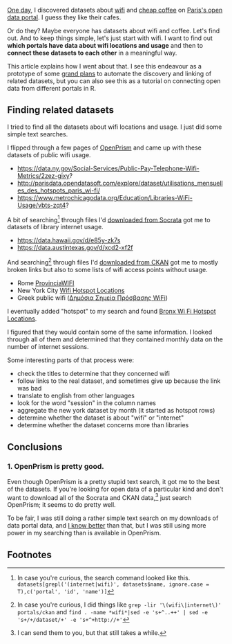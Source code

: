 [One day](https://twitter.com/thomaslevine/status/377805863131426816),
I discovered datasets about
[wifi](http://parisdata.opendatasoft.com/explore/dataset/utilisations_mensuelles_des_hotspots_paris_wi-fi/)
and [cheap coffee](http://parisdata.opendatasoft.com/explore/dataset/liste-des-cafes-a-un-euro/)
on [Paris's open data portal](http://parisdata.opendatasoft.com/).
I guess they like their cafes.

Or do they? Maybe everyone has datasets about wifi and coffee.
Let's find out. And to keep things simple, let's just start with wifi.
I want to find out **which portals have data about wifi locations and usage**
and then to **connect these datasets to each other** in a meaningful way.

This article explains how I went about that. I see this endeavour as
a prototype of some [grand plans]()
to automate the discovery and linking of related datasets, but you can
also see this as a tutorial on connecting open data from different portals
in R.

## Finding related datasets
I tried to find all the datasets about wifi locations and usage.
I just did some simple text searches.

I flipped through a few pages of [OpenPrism]()
and came up with these datasets of public wifi usage.

* https://data.ny.gov/Social-Services/Public-Pay-Telephone-Wifi-Metrics/2zez-gixy?
* http://parisdata.opendatasoft.com/explore/dataset/utilisations_mensuelles_des_hotspots_paris_wi-fi/
* https://www.metrochicagodata.org/Education/Libraries-WiFi-Usage/vbts-zqt4?

A bit of searching[^search1] through files I'd
[downloaded from Socrata]()
got me to datasets of library internet usage.

* https://data.hawaii.gov/d/e85y-zk7s 
* https://data.austintexas.gov/d/xcd2-xf2f

And searching[^search2] through files I'd
[downloaded from CKAN]()
got me to mostly broken links but also to some lists of
wifi access points without usage.

* Rome [ProvinciaWIFI](http://www.opendata.provincia.roma.it/dataset/provinciawifi)
* New York City [Wifi Hotspot Locations](https://data.cityofnewyork.us/Recreation/Wifi-Hotspot-Locations/ehc4-fktp?)
* Greek public wifi ([Δημόσια Σημεία Πρόσβασης WiFi](http://geodata.gov.gr/geodata/index.php?option=com_sobi2&sobi2Task=sobi2Details&catid=17&sobi2Id=98&Itemid=10))

I eventually added "hotspot" to my search and found
[Bronx Wi Fi Hotspot Locations](https://bronx.lehman.cuny.edu/d/m2pz-m9hq).


<!--
* http://datahub.io/dataset/pubwifigr
* http://datahub.io/dataset/public-places-with-free-wifi
* http://datahub.io/dataset/wifi-hotspots-nyc
* http://publicdata.eu/dataset/pubwifi
* http://publicdata.eu/dataset/pubwifigr
* http://publicdata.eu/dataset/liste-des-400-hotspots-wifi-de-la-ville-de-paris
* http://publicdata.eu/dataset/liste-des-hotspots-orange-wifi-access
-->

I figured that they would contain some of the same information.
I looked through all of them and determined that they contained
monthly data on the number of internet sessions.

Some interesting parts of that process were:

* check the titles to determine that they concerned wifi
* follow links to the real dataset, and sometimes give up because the link was bad
* translate to english from other languages
* look for the word "session" in the column names
* aggregate the new york dataset by month (it started as hotspot rows)
* determine whether the dataset is about "wifi" or "internet"
* determine whether the dataset concerns more than libraries

## Conclusions

### 1. OpenPrism is pretty good.
Even though OpenPrism is a pretty stupid text search, it got me to the best of the
datasets. If you're looking for open data of a particular kind and don't want to
download all of the Socrata and CKAN data,[^download] just search OpenPrism;
it seems to do pretty well.

To be fair, I was still doing a rather simple text search on my downloads of data
portal data, and [I know better](http://thomaslevine.com/!/openprism/#naive-search-method)
than that, but I was still using more power in my searching than is available in
OpenPrism.

## Footnotes

[^search1]: In case you're curious, the search command looked like this.
    `datasets[grepl('(internet|wifi)', datasets$name, ignore.case = T),c('portal', 'id', 'name')]`
[^search2]: In case you're curious, I did things like
    `grep -lir '\(wifi\|internet\)' portals/ckan` and
    `find . -name *wifi*|sed -e 's+^..++' | sed -e 's+/+/dataset/+' -e 's+^+http://+'`
[^download]: I can send them to you, but that still takes a while.
